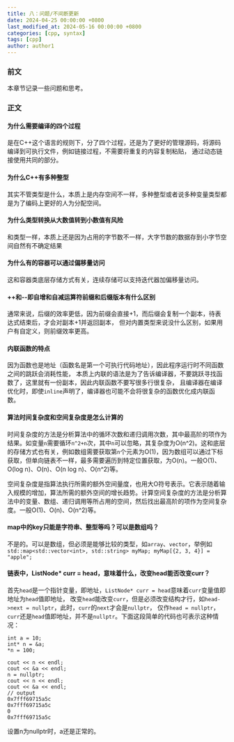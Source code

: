 ```yaml
---
title: 八：问题/不间断更新
date: 2024-04-25 00:00:00 +0800
last_modified_at: 2024-05-16 00:00:00 +0800
categories: [cpp, syntax]
tags: [cpp]
author: author1
---
```


### 前文

本章节记录一些问题和思考。

### 正文

#### 为什么需要编译的四个过程

是在C++这个语言的规则下，分了四个过程，还是为了更好的管理源码，将源码编译到可执行文件，例如链接过程，不需要将重复的内容复制粘贴，
通过动态链接使用共同的部分。

#### 为什么C++有多种整型

其实不管类型是什么，本质上是内存空间不一样，多种整型或者说多种变量类型都是为了编码上更好的人为分配空间。

#### 为什么类型转换从大数值转到小数值有风险

和类型一样，本质上还是因为占用的字节数不一样，大字节数的数据存到小字节空间自然有不确定结果

#### 为什么有的容器可以通过偏移量访问

这和容器类底层存储方式有关，连续存储可以支持迭代器加偏移量访问。

#### ++和--即自增和自减运算符前缀和后缀版本有什么区别

通常来说，后缀的效率更低，因为前缀会直接+1，而后缀会复制一个副本，待表达式结束后，才会对副本+1并返回副本，
但对内置类型来说没什么区别，如果用户有自定义，则前缀效率更高。

#### 内联函数的特点

因为函数也是地址（函数名是第一个可执行代码地址），因此程序运行时不同函数之间的跳跃会消耗性能，
本质上内联的语法是为了告诉编译器，不要跳跃寻找函数了，这里就有一份副本，因此内联函数不要写很多行很复杂，
且编译器在编译优化时，即使`inline`声明了，编译器也可能不会将很复杂的函数优化成内联函数。

#### 算法时间复杂度和空间复杂度是怎么计算的

时间复杂度的方法是分析算法中的循环次数和递归调用次数，其中最高阶的项作为结果。如变量`n`需要循环`n^2+n`次，其中`n`可以忽略，其复杂度为O(n^2)。这和底层的存储方式也有关，例如数组需要获取第`n`个元素为O(1)，因为数组可以通过下标获取，但单向链表不一样，最多需要遍历到特定位置获取，为O(n)。一般O(1)、O(log n)、O(n)、O(n log n)、O(n^2)等。

空间复杂度是指算法执行所需的额外空间量度，也用大O符号表示。它表示随着输入规模的增加，算法所需的额外空间的增长趋势。计算空间复杂度的方法是分析算法中的变量、数组、递归调用等所占用的空间，然后找出最高阶的项作为空间复杂度。一般O(1)、O(n)、O(n^2)等。

#### map中的key只能是字符串、整型等吗？可以是数组吗？

不是的。可以是数组，但必须是能够比较的类型，如`array`、`vector`，举例如`std::map<std::vector<int>, std::string> myMap; myMap[{2, 3, 4}] = "apple";`

#### 链表中，ListNode* curr = head，意味着什么，改变head能否改变curr？

首先`head`是一个指针变量，即地址，`ListNode* curr = head`意味着`curr`变量值即地址为`head`值即地址，
改变`head`能改变`curr`，但是必须改变结构才行，如`head->next = nullptr`，此时，`curr`的`next`才会是`nullptr`，
仅作`head = nullptr`，`curr`还是`head`值即地址，并不是`nullptr`。下面这段简单的代码也可表示这种情况：
```
int a = 10;
int* n = &a;
*n = 100;

cout << n << endl;
cout << &a << endl;
n = nullptr;
cout << n << endl;
cout << &a << endl;
// output
0x7fff69715a5c
0x7fff69715a5c
0
0x7fff69715a5c
```

设置n为nullptr时，a还是正常的。
